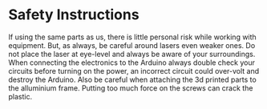 # Safety Instructions

If using the same parts as us, there is little personal risk while working with equipment. But, as always, be careful around lasers even weaker ones. Do not place the laser at eye-level and always be aware of your surroundings. When connecting the electronics to the Arduino always double check your circuits before turning on the power, an incorrect circuit could over-volt and destroy the Arduino. Also be careful when attaching the 3d printed parts to the alluminium frame. Putting too much force on the screws can crack the plastic.
